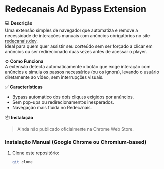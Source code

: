 # Redecanais Ad Bypass Extension

💻 **Descrição**  
Uma extensão simples de navegador que automatiza e remove a necessidade de interações manuais com anúncios obrigatórios no site [redecanais.dev](https://redecanais.dev).  
Ideal para quem quer assistir seu conteúdo sem ser forçado a clicar em anúncios ou ser redirecionado duas vezes antes de acessar o player.

⚙️ **Como Funciona**  
A extensão detecta automaticamente o botão que exige interação com anúncios e simula os passos necessários (ou os ignora), levando o usuário diretamente ao vídeo, sem interrupções visuais.

✅ **Características**
- Bypass automático dos dois cliques exigidos por anúncios.
- Sem pop-ups ou redirecionamentos inesperados.
- Navegação mais fluida no Redecanais.

📦 **Instalação**
> Ainda não publicado oficialmente na Chrome Web Store.

### Instalação Manual (Google Chrome ou Chromium-based)

1. Clone este repositório:
   ```bash
   git clone 
